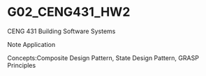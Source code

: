 # G02_CENG431_HW2
CENG 431 Building Software Systems

Note Application

Concepts:Composite Design Pattern, State Design Pattern, GRASP Principles
